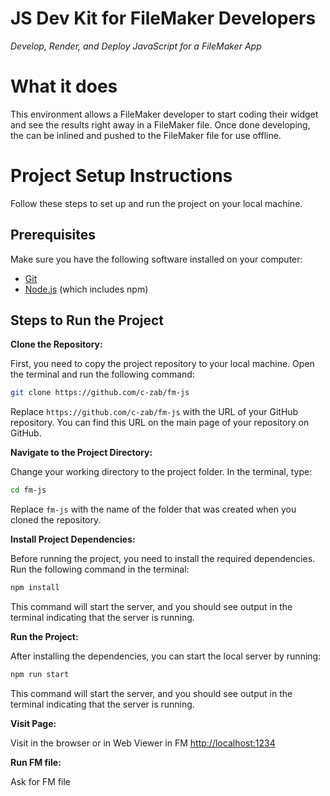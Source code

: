 # JS Dev Kit for FileMaker Developers

*Develop, Render, and Deploy JavaScript for a FileMaker App*

# What it does
This environment allows a FileMaker developer to start coding their widget and see the results right away in a FileMaker file. Once done developing, the can be inlined and pushed to the FileMaker file for use offline.

# Project Setup Instructions

Follow these steps to set up and run the project on your local machine.

## Prerequisites

Make sure you have the following software installed on your computer:
- [Git](https://git-scm.com/downloads)
- [Node.js](https://nodejs.org/) (which includes npm)

## Steps to Run the Project

**Clone the Repository:**

First, you need to copy the project repository to your local machine. Open the terminal and run the following command:

```bash
git clone https://github.com/c-zab/fm-js
```

Replace `https://github.com/c-zab/fm-js` with the URL of your GitHub repository. You can find this URL on the main page of your repository on GitHub.

**Navigate to the Project Directory:**

Change your working directory to the project folder. In the terminal, type:

```bash
cd fm-js
```

Replace `fm-js` with the name of the folder that was created when you cloned the repository.

**Install Project Dependencies:**

Before running the project, you need to install the required dependencies. Run the following command in the terminal:

```bash
npm install
```

This command will start the server, and you should see output in the terminal indicating that the server is running.

**Run the Project:**

After installing the dependencies, you can start the local server by running:

```bash
npm run start
```

This command will start the server, and you should see output in the terminal indicating that the server is running.

**Visit Page:**

Visit in the browser or in Web Viewer in FM [http://localhost:1234](http://localhost:1234)

**Run FM file:**

Ask for FM file

